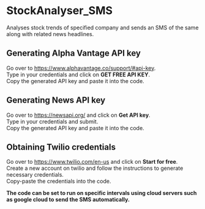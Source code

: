 # StockAnalyser_SMS
Analyses stock trends of specified company and sends an SMS of the same along with related news headlines.

## Generating Alpha Vantage API key
Go over to https://www.alphavantage.co/support/#api-key.  
Type in your credentials and click on **GET FREE API KEY**.  
Copy the generated API key and paste it into the code.  

## Generating News API key
Go over to https://newsapi.org/ and click on **Get API key**.  
Type in your credentials and submit.  
Copy the generated API key and paste it into the code.  

## Obtaining Twilio credentials
Go over to https://www.twilio.com/en-us and click on **Start for free**.  
Create a new account on twilio and follow the instructions to generate necessary credentials.  
Copy-paste the credentials into the code.
  
  
**The code can be set to run on specific intervals using cloud servers such as google cloud to send the SMS automatically.**
